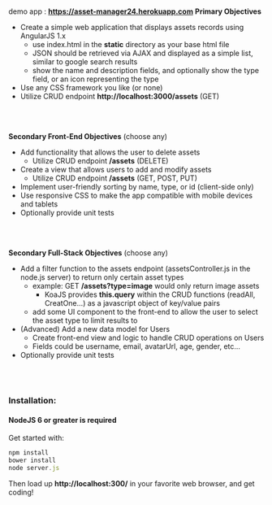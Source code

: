 #

demo app : **https://asset-manager24.herokuapp.com**
**Primary Objectives**

 * Create a simple web application that displays assets records using AngularJS 1.x
 	* use index.html in the **static** directory as your base html file
  	* JSON should be retrieved via AJAX and displayed as a simple list, similar to google search results
 	* show the name and description fields, and optionally show the type field, or an icon representing the type
 * Use any CSS framework you like (or none)
 * Utilize CRUD endpoint **http://localhost:3000/assets** (GET)
<br>
<br>

**Secondary Front-End Objectives** (choose any)

 * Add functionality that allows the user to delete assets
    * Utilize CRUD endpoint **/assets** (DELETE)
 * Create a view that allows users to add and modify assets
    * Utilize CRUD endpoint **/assets** (GET, POST, PUT)
 * Implement user-friendly sorting by name, type, or id (client-side only)
 * Use responsive CSS to make the app compatible with mobile devices and tablets
 * Optionally provide unit tests
<br>
<br>

**Secondary Full-Stack Objectives** (choose any)

 * Add a filter function to the assets endpoint (assetsController.js in the node.js server) to return only certain asset types
 	* example: GET **/assets?type=image** would only return image assets
 	    * KoaJS provides **this.query** within the CRUD functions (readAll, CreatOne...) as a javascript object of key/value pairs
 	* add some UI component to the front-end to allow the user to select the asset type to limit results to
 * (Advanced) Add a new data model for Users
    * Create front-end view and logic to handle CRUD operations on Users
    * Fields could be username, email, avatarUrl, age, gender, etc...
 * Optionally provide unit tests
<br>
<br>

### Installation:
#### NodeJS 6 or greater is required

Get started with:

```javascript
npm install
bower install
node server.js

```
Then load up **http://localhost:300/** in your favorite web browser, and get coding!
<br>
<br>
<br>
